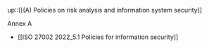 up::[[(A) Policies on risk analysis and information system security]]

Annex A
- [[ISO 27002 2022_5.1 Policies for information security]]